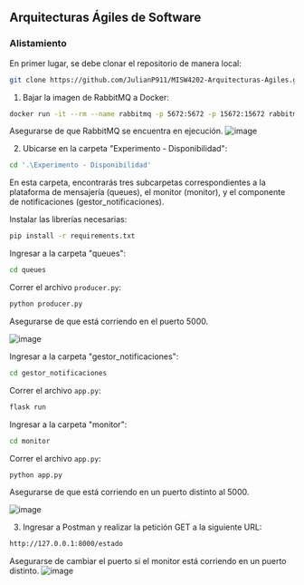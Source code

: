 
## Arquitecturas Ágiles de Software

### Alistamiento

En primer lugar, se debe clonar el repositorio de manera local:

```bash
git clone https://github.com/JulianP911/MISW4202-Arquitecturas-Agiles.git
```

1. Bajar la imagen de RabbitMQ a Docker:

```bash
docker run -it --rm --name rabbitmq -p 5672:5672 -p 15672:15672 rabbitmq:3.13-management
```

Asegurarse de que RabbitMQ se encuentra en ejecución.
![image](https://github.com/JulianP911/MISW4202-Arquitecturas-Agiles/assets/60227230/3d910e77-df55-47df-9d79-7a2a654f1087)


2. Ubicarse en la carpeta "Experimento - Disponibilidad":

```bash
cd '.\Experimento - Disponibilidad'
```

En esta carpeta, encontrarás tres subcarpetas correspondientes a la plataforma de mensajería (queues), el monitor (monitor), y el componente de notificaciones (gestor_notificaciones).

Instalar las librerías necesarias:

```bash
pip install -r requirements.txt
```

Ingresar a la carpeta "queues":

```bash
cd queues
```

Correr el archivo `producer.py`:

```bash
python producer.py
```

Asegurarse de que está corriendo en el puerto 5000.

![image](https://github.com/JulianP911/MISW4202-Arquitecturas-Agiles/assets/60227230/6a785e36-3c8c-4a5a-b4c8-10d8478de341)

Ingresar a la carpeta "gestor_notificaciones":

```bash
cd gestor_notificaciones
```

Correr el archivo `app.py`:

```bash
flask run
```

Ingresar a la carpeta "monitor":

```bash
cd monitor
```

Correr el archivo `app.py`:

```bash
python app.py
```

Asegurarse de que está corriendo en un puerto distinto al 5000.

![image](https://github.com/JulianP911/MISW4202-Arquitecturas-Agiles/assets/60227230/33212cf5-bdf4-421b-a8cc-7f041ba9c99c)

3. Ingresar a Postman y realizar la petición GET a la siguiente URL:

```bash
http://127.0.0.1:8000/estado
```

Asegurarse de cambiar el puerto si el monitor está corriendo en un puerto distinto.
![image](https://github.com/JulianP911/MISW4202-Arquitecturas-Agiles/assets/60227230/8b429a50-f984-4b8c-9c2a-7e6bc8cc6726)

